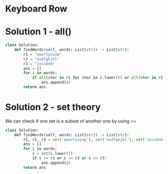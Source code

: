 # Keyboard Row
# Solution 1 - all()
```python
class Solution:
    def findWords(self, words: List[str]) -> List[str]:
        r1 = "qwertyuiop"
        r2 = "asdfghjkl"
        r3 = "zxcvbnm"
        ans = []
        for i in words:
            if all(char in r1 for char in i.lower()) or all(char in r2 for char in i.lower()) or all(char in r3 for char in i.lower()):
                ans.append(i)
        return ans
```
# Solution 2 - set theory
We can check if one set is a subset of another one by using <=
```python
class Solution:
    def findWords(self, words: List[str]) -> List[str]:
        r1, r2, r3 = set('qwertyuiop'), set('asdfghjkl'), set('zxcvbnm')
        ans = []
        for i in words:
            s = set(i.lower())
            if s <= r1 or s <= r2 or s <= r3:
                ans.append(i)
        return ans
```
